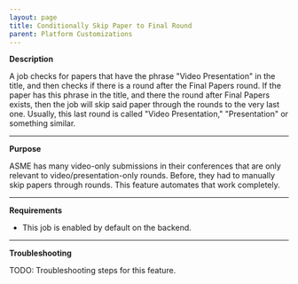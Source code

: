 ```yaml
---
layout: page
title: Conditionally Skip Paper to Final Round
parent: Platform Customizations
---
```


**Description**

A job checks for papers that have the phrase "Video Presentation" in the title, and then checks if there is a round after the Final Papers round. If the paper has this phrase in the title, and there the round after Final Papers exists, then the job will skip said paper through the rounds to the very last one. Usually, this last round is called "Video Presentation," "Presentation" or something similar.

---

**Purpose**

ASME has many video-only submissions in their conferences that are only relevant to video/presentation-only rounds. Before, they had to manually skip papers through rounds. This feature automates that work completely.

---

**Requirements**

- This job is enabled by default on the backend.

---

**Troubleshooting**

TODO: Troubleshooting steps for this feature.
